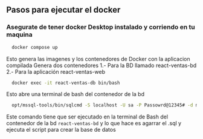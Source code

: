 ## Pasos para ejecutar el docker

### Asegurate de tener docker Desktop instalado y corriendo en tu maquina

```bash
  docker compose up
```

Esto genera las imagenes y los contenedores de Docker con la aplicacion compilada
Genera dos contenedores
1.- Para la BD llamado react-ventas-bd
2.- Para la aplicación react-ventas-web

```bash
  docker exec -it react-ventas-db bin/bash
```
Esto abre una terminal de bash del contenedor de la bd

```bash
  opt/mssql-tools/bin/sqlcmd -S localhost -U sa -P Passowrd@12345# -d master -q "$(cat docker-entrypoint-initdb.d/init.sql)"
```

Este comando tiene que ser ejecutado en la terminal de Bash del contenedor de la bd `react-ventas-bd` y lo que hace es agarrar el .sql y ejecuta el script para crear la base de datos
